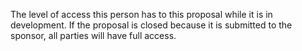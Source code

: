 The level of access this person has to this proposal while it is in development.  If the proposal is closed because it is submitted to the sponsor, all parties will have full access.

